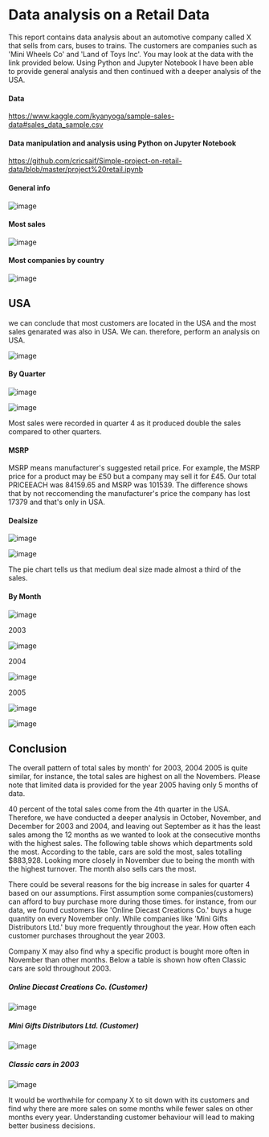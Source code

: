 # Data analysis on a Retail Data

This report contains data analysis about an automotive company called X that sells from cars, buses to trains. The customers are companies such as 'Mini Wheels Co' and 'Land of Toys Inc'. You may look at the data with the link provided below. Using Python and Jupyter Notebook I have been able to provide general analysis and then continued with a deeper analysis of the USA.

#### Data

https://www.kaggle.com/kyanyoga/sample-sales-data#sales_data_sample.csv


#### Data manipulation and analysis using Python on Jupyter Notebook

https://github.com/cricsaif/Simple-project-on-retail-data/blob/master/project%20retail.ipynb

#### General info


![image](https://user-images.githubusercontent.com/64741840/81582311-cd375b00-93a7-11ea-9f1a-941327289b89.png)




#### Most sales


![image](https://user-images.githubusercontent.com/64741840/81580361-41243400-93a5-11ea-8e7a-bbaa6971d9f9.png)


#### Most companies by country 


![image](https://user-images.githubusercontent.com/64741840/81580413-50a37d00-93a5-11ea-8917-1b63f7975745.png)

## USA 
we can conclude that most customers are located in the USA and the most sales genarated was also in USA. We can. therefore, perform an analysis on USA.



![image](https://user-images.githubusercontent.com/64741840/81582486-066fcb00-93a8-11ea-8370-0986d95afe2f.png)


#### By Quarter

![image](https://user-images.githubusercontent.com/64741840/81582866-72eaca00-93a8-11ea-8413-f7f324faa790.png)



![image](https://user-images.githubusercontent.com/64741840/81580477-6749d400-93a5-11ea-946d-7b1737e40e41.png)

Most sales were recorded in quarter 4 as it produced double the sales compared to other quarters.

#### MSRP

MSRP means manufacturer's suggested retail price. For example, the MSRP price for a product may be £50 but a company may sell it for £45. Our total PRICEEACH was 84159.65 and MSRP was 101539. The difference shows that by not reccomending the manufacturer's price the company has lost 17379 and that's only in USA.

#### Dealsize


![image](https://user-images.githubusercontent.com/64741840/81581180-4df55780-93a6-11ea-80be-e6dff6434b75.png)

![image](https://user-images.githubusercontent.com/64741840/81580581-86486600-93a5-11ea-867e-bf9f96894d37.png)

The pie chart tells us that medium deal size made almost a third of the sales.



#### By Month


![image](https://user-images.githubusercontent.com/64741840/81580528-7892e080-93a5-11ea-9079-6c865dbb3065.png)

2003

![image](https://user-images.githubusercontent.com/64741840/81987648-f408c200-9631-11ea-9213-789edf18386c.png)

2004

![image](https://user-images.githubusercontent.com/64741840/81987690-0f73cd00-9632-11ea-8eb2-2fb145227d14.png)


2005

![image](https://user-images.githubusercontent.com/64741840/81987708-1a2e6200-9632-11ea-9da8-db59f84c31bb.png)

![image](https://user-images.githubusercontent.com/64741840/81987763-3a5e2100-9632-11ea-860d-e94e39583bea.png)


## Conclusion 

The overall pattern of total sales by month' for 2003, 2004 2005 is quite similar, for instance, the total sales are highest on all the Novembers. Please note that limited data is provided for the year 2005 having only 5 months of data.

40 percent of the total sales come from the 4th quarter in the USA. Therefore, we have conducted a deeper analysis in October, November, and December for 2003 and 2004, and leaving out September as it has the least sales among the 12 months as we wanted to look at the consecutive months with the highest sales. The following table shows which departments sold the most. According to the table, cars are sold the most, sales totalling $883,928. Looking more closely in November due to being the month with the highest turnover. The month also sells cars the most.


There could be several reasons for the big increase in sales for quarter 4 based on our assumptions. 
First assumption some companies(customers) can afford to buy purchase more during those times. for instance, from our data, we found customers like 'Online Diecast Creations Co.'    buys a huge quantity on every November only. While companies like 'Mini Gifts Distributors Ltd.' buy more frequently throughout the year. How often each customer purchases throughout the year 2003.

Company X may also find why a specific product is bought more often in November than other months. Below a table is shown how often Classic cars are sold throughout 2003.




##### Online Diecast Creations Co. (Customer)

![image](https://user-images.githubusercontent.com/64741840/82073073-9c6d6380-96d0-11ea-92a8-70d4ae9520bd.png)

##### Mini Gifts Distributors Ltd.  (Customer)

![image](https://user-images.githubusercontent.com/64741840/82073150-bdce4f80-96d0-11ea-84b9-fd7d6cc2e661.png)

##### Classic cars in 2003

![image](https://user-images.githubusercontent.com/64741840/82074924-61206400-96d3-11ea-9934-86fe6dcc8b15.png)


It would be worthwhile for company X to sit down with its customers and find why there are more sales on some months while fewer sales on other months every year. Understanding customer behaviour will lead to making better business decisions.


